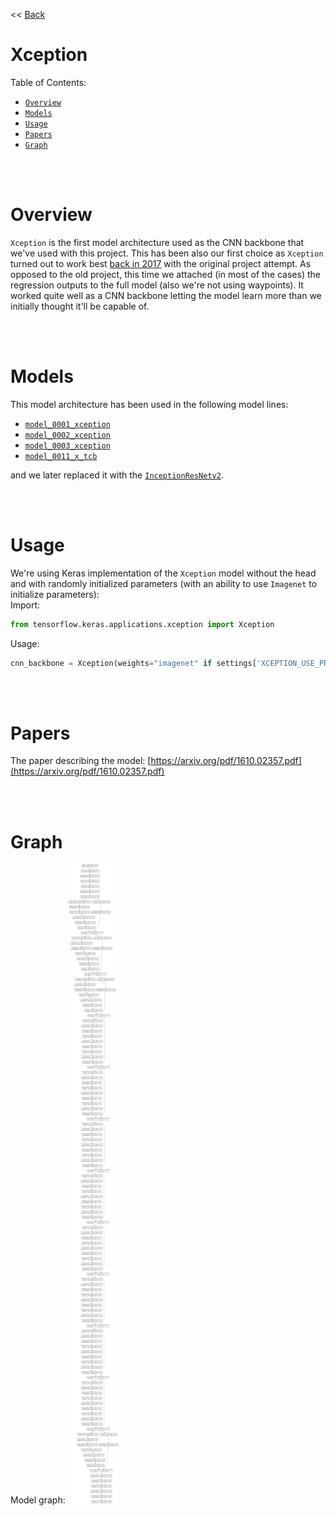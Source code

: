 << [Back](../../../)

# Xception

Table of Contents:
- [`Overview`](#overview)
- [`Models`](#models)
- [`Usage`](#usage)
- [`Papers`](#papers)
- [`Graph`](#graph)

<br/>
<br/>

# Overview
`Xception` is the first model architecture used as the CNN backbone that we've used with this project. This has been also our first choice as `Xception` turned out to work best [back in 2017](../original_project/) with the original project attempt. As opposed to the old project, this time we attached (in most of the cases) the regression outputs to the full model (also we're not using waypoints). It worked quite well as a CNN backbone letting the model learn more than we initially thought it'll be capable of.

<br/>
<br/>

# Models
This model architecture has been used in the following model lines:
- [`model_0001_xception`](../model_0001_xception/)
- [`model_0002_xception`](../model_0002_xception/)
- [`model_0003_xception`](../model_0003_xception/)
- [`model_0011_x_tcb`](../model_0011_x_tcb/)

and we later replaced it with the [`InceptionResNetv2`](../project_info/inceptionresnetv2.md).

<br/>
<br/>

# Usage

We're using Keras implementation of the `Xception` model without the head and with randomly initialized parameters (with an ability to use `Imagenet` to initialize parameters):  
Import:  
```py
from tensorflow.keras.applications.xception import Xception
```  
Usage:  
```py
cnn_backbone = Xception(weights="imagenet" if settings['XCEPTION_USE_PRETRAINED_WEIGHTS'] else None, include_top=False, input_shape=model_input['shape'])
```

<br/>
<br/>

# Papers

The paper describing the model: [https://arxiv.org/pdf/1610.02357.pdf](https://arxiv.org/pdf/1610.02357.pdf)

<br/>
<br/>

# Graph

Model graph:
![Xception](../_media/xception.png)